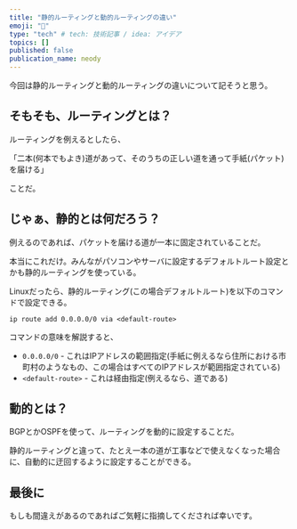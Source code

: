```yaml
---
title: "静的ルーティングと動的ルーティングの違い"
emoji: "🌟"
type: "tech" # tech: 技術記事 / idea: アイデア
topics: []
published: false
publication_name: neody
---
```


今回は静的ルーティングと動的ルーティングの違いについて記そうと思う。

## そもそも、ルーティングとは？
ルーティングを例えるとしたら、

「二本(何本でもよき)道があって、そのうちの正しい道を通って手紙(パケット)を届ける」

ことだ。

## じゃぁ、静的とは何だろう？
例えるのであれば、パケットを届ける道が一本に固定されていることだ。

本当にこれだけ。みんながパソコンやサーバに設定するデフォルトルート設定とかも静的ルーティングを使っている。

Linuxだったら、静的ルーティング(この場合デフォルトルート)を以下のコマンドで設定できる。
```
ip route add 0.0.0.0/0 via <default-route>
```

コマンドの意味を解説すると、
- `0.0.0.0/0` - これはIPアドレスの範囲指定(手紙に例えるなら住所における市町村のようなもの、この場合はすべてのIPアドレスが範囲指定されている)
- `<default-route>` - これは経由指定(例えるなら、道である)

## 動的とは？
BGPとかOSPFを使って、ルーティングを動的に設定することだ。

静的ルーティングと違って、たとえ一本の道が工事などで使えなくなった場合に、自動的に迂回するように設定することができる。

## 最後に
もしも間違えがあるのであればご気軽に指摘してくだされば幸いです。